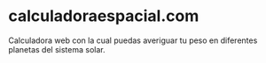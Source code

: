 # calculadoraespacial.com
Calculadora web con la cual puedas averiguar tu peso en diferentes planetas del sistema solar.

